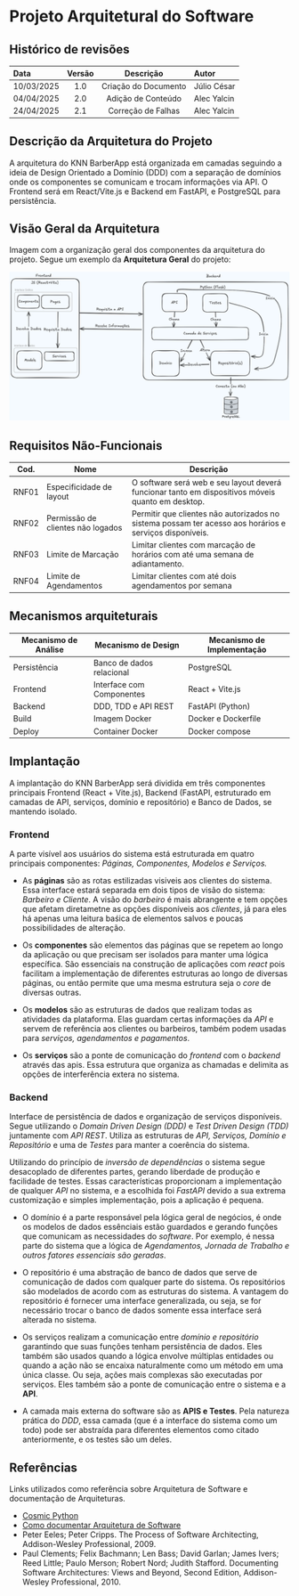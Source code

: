 # Projeto Arquitetural do Software

## Histórico de revisões

| Data       | Versão |      Descrição       | Autor       |
| :--------- | :----: | :------------------: | :---------- |
| 10/03/2025 |  1.0   | Criação do Documento | Júlio César |
| 04/04/2025 |  2.0   |  Adição de Conteúdo  | Alec Yalcin |
| 24/04/2025 |  2.1   |  Correção de Falhas  | Alec Yalcin |

## Descrição da Arquitetura do Projeto

A arquitetura do KNN BarberApp está organizada em camadas seguindo a ideia de Design Orientado a Domínio (DDD) com a separação de domínios onde os componentes se comunicam e trocam informações via API. O Frontend será em React/Vite.js e Backend em FastAPI, e PostgreSQL para persistência.

## Visão Geral da Arquitetura

Imagem com a organização geral dos componentes da arquitetura do projeto. Segue um exemplo da **Arquitetura Geral** do projeto:

![Arquitetura KNN](arquitetura-knn.png)

## Requisitos Não-Funcionais

| Cod.  | Nome                              | Descrição                                                                                               |
| ----- | --------------------------------- | ------------------------------------------------------------------------------------------------------- |
| RNF01 | Especificidade de layout          | O software será web e seu layout deverá funcionar tanto em dispositivos móveis quanto em desktop.       |
| RNF02 | Permissão de clientes não logados | Permitir que clientes não autorizados no sistema possam ter acesso aos horários e serviços disponíveis. |
| RNF03 | Limite de Marcação                | Limitar clientes com marcação de horários com até uma semana de adiantamento.                           |
| RNF04 | Limite de Agendamentos            | Limitar clientes com até dois agendamentos por semana                                                   |

## Mecanismos arquiteturais

| Mecanismo de Análise | Mecanismo de Design       | Mecanismo de Implementação |
| -------------------- | ------------------------- | -------------------------- |
| Persistência         | Banco de dados relacional | PostgreSQL                 |
| Frontend             | Interface com Componentes | React + Vite.js            |
| Backend              | DDD, TDD e API REST       | FastAPI (Python)           |
| Build                | Imagem Docker             | Docker e Dockerfile        |
| Deploy               | Container Docker          | Docker compose             |

## Implantação

A implantação do KNN BarberApp será dividida em três componentes principais Frontend (React + Vite.js), Backend (FastAPI, estruturado em camadas de API, serviços, domínio e repositório) e Banco de Dados, se mantendo isolado.

### Frontend

A parte visível aos usuários do sistema está estruturada em quatro principais componentes: _Páginas, Componentes, Modelos e Serviços._

- As **páginas** são as rotas estilizadas visiveis aos clientes do sistema. Essa interface estará separada em dois tipos de visão do sistema: _Barbeiro e Cliente_. A visão do _barbeiro_ é mais abrangente e tem opções que afetam diretametne as opções disponíveis aos _clientes_, já para eles há apenas uma leitura baśica de elementos salvos e poucas possibilidades de alteração.

- Os **componentes** são elementos das páginas que se repetem ao longo da aplicação ou que precisam ser isolados para manter uma lógica específica. São essenciais na construção de aplicações com _react_ pois facilitam a implementação de diferentes estruturas ao longo de diversas páginas, ou então permite que uma mesma estrutura seja o _core_ de diversas outras.

- Os **modelos** são as estruturas de dados que realizam todas as atividades da plataforma. Elas guardam certas informações da _API_ e servem de referência aos clientes ou barbeiros, também podem usadas para _serviços, agendamentos e pagamentos_.

- Os **serviços** são a ponte de comunicação do _frontend_ com o _backend_ através das apis. Essa estrutura que organiza as chamadas e delimita as opções de interferência extera no sistema.

### Backend

Interface de persistência de dados e organização de serviços disponíveis. Segue utilizando o _Domain Driven Design (DDD)_ e _Test Driven Design (TDD)_ juntamente com _API REST_. Utiliza as estruturas de _API, Serviços, Domínio e Repositório_ e uma de _Testes_ para manter a coerência do sistema.

Utilizando do princípio de _inversão de dependências_ o sistema segue desacoplado de diferentes partes, gerando liberdade de produção e facilidade de testes. Essas características proporcionam a implementação de qualquer _API_ no sistema, e a escolhida foi _FastAPI_ devido a sua extrema customização e simples implementação, pois a aplicação é pequena.

- O domínio é a parte responsável pela lógica geral de negócios, é onde os modelos de dados essênciais estão guardados e gerando funções que comunicam as necessidades do _software_. Por exemplo, é nessa parte do sistema que a lógica de _Agendamentos, Jornada de Trabalho e outros fatores essenciais são geradas_.

- O repositório é uma abstração de banco de dados que serve de comunicação de dados com qualquer parte do sistema. Os repositórios são modelados de acordo com as estruturas do sistema. A vantagem do repositório é fornecer uma interface generalizada, ou seja, se for necessário trocar o banco de dados somente essa interface será alterada no sistema.

- Os serviços realizam a comunicação entre _domínio e repositório_ garantindo que suas funções tenham persistência de dados. Eles também são usados quando a lógica envolve múltiplas entidades ou quando a ação não se encaixa naturalmente como um método em uma única classe. Ou seja, ações mais complexas são executadas por serviços. Eles também são a ponte de comunicação entre o sistema e a **API**.

- A camada mais externa do software são as **APIS e Testes**. Pela natureza prática do _DDD_, essa camada (que é a interface do sistema como um todo) pode ser abstraída para diferentes elementos como citado anteriormente, e os testes são um deles.

## Referências

Links utilizados como referência sobre Arquitetura de Software e documentação de Arquiteturas.

- [Cosmic Python](https://www.cosmicpython.com/book/preface.html)
- [Como documentar Arquitetura de Software](http://www.linhadecodigo.com.br/artigo/3343/como-documentar-a-arquitetura-de-software.aspx)
- Peter Eeles; Peter Cripps. The Process of Software Architecting, Addison-Wesley Professional, 2009.
- Paul Clements; Felix Bachmann; Len Bass; David Garlan; James Ivers; Reed Little; Paulo Merson; Robert Nord; Judith Stafford. Documenting Software Architectures: Views and Beyond, Second Edition, Addison-Wesley Professional, 2010.
